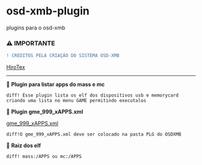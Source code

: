 # osd-xmb-plugin
plugins para o osd-xmb

### ⚠️ IMPORTANTE
```diff
! CREDITOS PELA CRIAÇÃO DO SISTEMA OSD-XMB
```
 [HiroTex](https://github.com/HiroTex/OSD-XMB)

---

📌 **Plugin para listar apps do mass e mc**

```diff! Esse plugin lista os elf dos dispositivos usb e memorycard criando uma lista no menu GAME permitindo executalos```

📌 **Plugin gme_999_xAPPS.xml**

[gme_999_xAPPS.xml](https://github.com/hosttools1001/osd-xmb-plugin/releases/download/gme_999_xAPPS.xml/gme_999_xAPPS.xml)

```diff!O gme_999_xAPPS.xml deve ser colocado na pasta PLG do OSDXMB```

📌 **Raiz dos elf**

```diff! mass:/APPS ou mc:/APPS``` 
